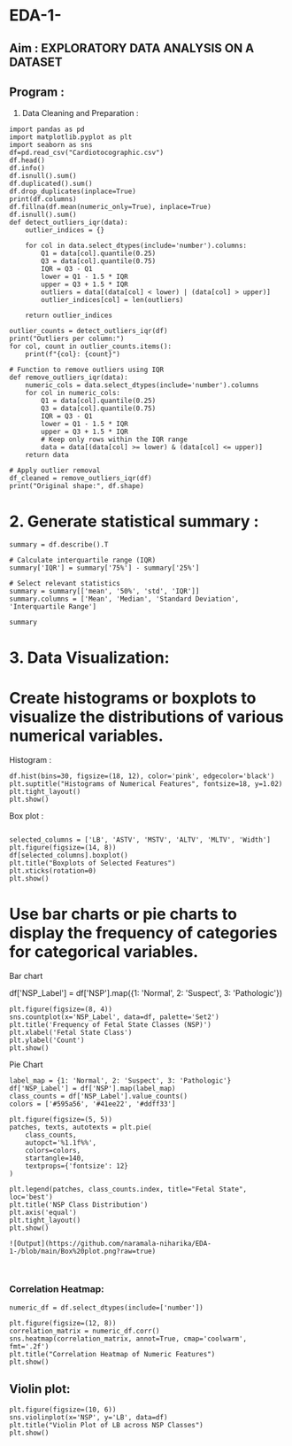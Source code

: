 # EDA-1-
## Aim : EXPLORATORY DATA ANALYSIS ON A DATASET
## Program : 
1.	Data Cleaning and Preparation :

```
import pandas as pd
import matplotlib.pyplot as plt
import seaborn as sns
df=pd.read_csv("Cardiotocographic.csv")
df.head()
df.info()
df.isnull().sum()
df.duplicated().sum()
df.drop_duplicates(inplace=True)
print(df.columns)
df.fillna(df.mean(numeric_only=True), inplace=True)
df.isnull().sum()
def detect_outliers_iqr(data):
    outlier_indices = {}

    for col in data.select_dtypes(include='number').columns:
        Q1 = data[col].quantile(0.25)
        Q3 = data[col].quantile(0.75)
        IQR = Q3 - Q1
        lower = Q1 - 1.5 * IQR
        upper = Q3 + 1.5 * IQR
        outliers = data[(data[col] < lower) | (data[col] > upper)]
        outlier_indices[col] = len(outliers)

    return outlier_indices

outlier_counts = detect_outliers_iqr(df)
print("Outliers per column:")
for col, count in outlier_counts.items():
    print(f"{col}: {count}")

# Function to remove outliers using IQR
def remove_outliers_iqr(data):
    numeric_cols = data.select_dtypes(include='number').columns
    for col in numeric_cols:
        Q1 = data[col].quantile(0.25)
        Q3 = data[col].quantile(0.75) 
        IQR = Q3 - Q1
        lower = Q1 - 1.5 * IQR
        upper = Q3 + 1.5 * IQR
        # Keep only rows within the IQR range
        data = data[(data[col] >= lower) & (data[col] <= upper)]
    return data

# Apply outlier removal
df_cleaned = remove_outliers_iqr(df)
print("Original shape:", df.shape)

```
# 2. Generate statistical summary :
```
summary = df.describe().T

# Calculate interquartile range (IQR)
summary['IQR'] = summary['75%'] - summary['25%']

# Select relevant statistics
summary = summary[['mean', '50%', 'std', 'IQR']]
summary.columns = ['Mean', 'Median', 'Standard Deviation', 'Interquartile Range']

summary

```
# 3. Data Visualization:


# Create histograms or boxplots to visualize the distributions of various numerical variables.

Histogram : 
```
df.hist(bins=30, figsize=(18, 12), color='pink', edgecolor='black')
plt.suptitle("Histograms of Numerical Features", fontsize=18, y=1.02)
plt.tight_layout() 
plt.show()

```
Box plot : 
```

selected_columns = ['LB', 'ASTV', 'MSTV', 'ALTV', 'MLTV', 'Width']
plt.figure(figsize=(14, 8))
df[selected_columns].boxplot()
plt.title("Boxplots of Selected Features")
plt.xticks(rotation=0)
plt.show()

```
# Use bar charts or pie charts to display the frequency of categories for categorical variables.

Bar chart

df['NSP_Label'] = df['NSP'].map({1: 'Normal', 2: 'Suspect', 3: 'Pathologic'})


```
plt.figure(figsize=(8, 4))
sns.countplot(x='NSP_Label', data=df, palette='Set2')
plt.title('Frequency of Fetal State Classes (NSP)')
plt.xlabel('Fetal State Class')
plt.ylabel('Count')
plt.show()

```
Pie Chart 
```
label_map = {1: 'Normal', 2: 'Suspect', 3: 'Pathologic'}
df['NSP_Label'] = df['NSP'].map(label_map)
class_counts = df['NSP_Label'].value_counts()
colors = ['#595a56', '#41ee22', '#ddff33']

plt.figure(figsize=(5, 5))
patches, texts, autotexts = plt.pie(
    class_counts,
    autopct='%1.1f%%',
    colors=colors,
    startangle=140,
    textprops={'fontsize': 12}
)

plt.legend(patches, class_counts.index, title="Fetal State", loc='best')
plt.title('NSP Class Distribution')
plt.axis('equal')  
plt.tight_layout()
plt.show()

![Output](https://github.com/naramala-niharika/EDA-1-/blob/main/Box%20plot.png?raw=true)



```
### Correlation Heatmap:
```
numeric_df = df.select_dtypes(include=['number'])

plt.figure(figsize=(12, 8))
correlation_matrix = numeric_df.corr()
sns.heatmap(correlation_matrix, annot=True, cmap='coolwarm', fmt='.2f')
plt.title("Correlation Heatmap of Numeric Features")
plt.show()

```
## Violin plot: 

```
plt.figure(figsize=(10, 6))
sns.violinplot(x='NSP', y='LB', data=df)  
plt.title("Violin Plot of LB across NSP Classes")
plt.show()
```








